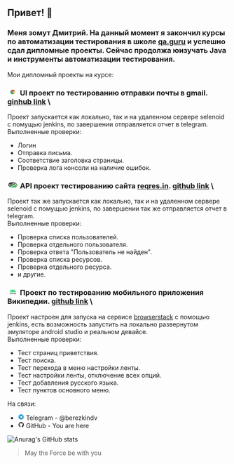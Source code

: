 ## Привет! 👋

### Меня зомут Дмитрий. На данный момент я закончил курсы по автоматизации тестирования в школе [qa.guru](https://qa.guru/) и успешно сдал дипломные проекты. Сейчас продолжа юизучать Java и инструменты автоматизации тестирования.

Мои дипломный проекты на курсе:

### <img src="images/logos/Chrome.svg" width="25" height="16"  alt="Android"/></a> UI проект по тестированию отправки почты в gmail. [ginhub link](https://github.com/berezkindv42/berezkindv_diploma_ui_tests_project) \
Проект запускается как локально, так и на удаленном сервере selenoid с помущью jenkins, по завершении отправляется отчет в telegram. \
Выполненные проверки:
- Логин
- Отправка письма.
- Соответствие заголовка страницы.
- Проверка лога консоли на наличие ошибок.

### <img src="images/logos/Rest-Assured.svg" width="25" height="16"  alt="Android"/></a> API проект тестированию сайта [reqres.in](https://reqres.in/). [github link](https://github.com/berezkindv42/berezkindv_diploma_rest_api_tests_project) \
Проект так же запускается как локально, так и на удаленном сервере selenoid с помущью jenkins, по завершении так же отправляется отчет в telegram. \
Выполненные проверки:
- Проверка списка пользователей.
- Проверка отдельного пользователя.
- Проверка ответа "Пользователь не найден".
- Проверка списка ресурсов.
- Проверка отдельного ресурса.
- и другие.

### <img src="images/logos/Android.svg" width="25" height="16"  alt="Android"/></a> Проект по тестированию мобильного приложения Википедии. [github link](https://github.com/berezkindv42/berezkindv_diploma_mobile_tests_project) \
Проект настроен для запуска на сервисе [browserstack](https://www.browserstack.com/) с помощью jenkins, есть возможность запустить на локально развернутом эмуляторе android studio и реальном девайсе. \
Выполненные проверки:
- Тест страниц приветствия.
- Тест поиска.
- Тест перехода в меню настройки ленты.
- Тест настройки ленты, отключение всех опций.
- Тест добавления русского языка.
- Тест пунктов основного меню.

На связи:
- <img src="images/logos/Telegram.svg" width="15" height="15"  alt="Allure"/> Telegram  - @berezkindv
- <img src="images/logos/Github.svg" width="15" height="15"  alt="Github"/> GitHub    - You are here



![Anurag's GitHub stats](https://github-readme-stats.vercel.app/api?username=berezkindv42&show_icons=true&theme=great-gatsby)



> May the Force be with you
<!--
**berezkindv42/berezkindv42** is a ✨ _special_ ✨ repository because its `README.md` (this file) appears on your GitHub profile.

Here are some ideas to get you started:

- 🔭 I’m currently working on ...
- 🌱 I’m currently learning ...
- 👯 I’m looking to collaborate on ...
- 🤔 I’m looking for help with ...
- 💬 Ask me about ...
- 📫 How to reach me: ...
- 😄 Pronouns: ...
- ⚡ Fun fact: ...
-->
